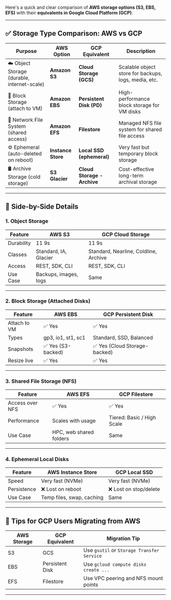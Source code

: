Here's a quick and clear comparison of **AWS storage options (S3, EBS, EFS)** with their **equivalents in Google Cloud Platform (GCP)**:

---

## ✅ Storage Type Comparison: AWS vs GCP

| Purpose                     | AWS Option     | GCP Equivalent             | Description |
|-----------------------------|----------------|----------------------------|-------------|
| ☁️ Object Storage (durable, internet-scale) | **Amazon S3**     | **Cloud Storage (GCS)**     | Scalable object store for backups, logs, media, etc. |
| 💾 Block Storage (attach to VM)           | **Amazon EBS**    | **Persistent Disk (PD)**     | High-performance block storage for VM disks |
| 📂 Network File System (shared access)   | **Amazon EFS**    | **Filestore**                | Managed NFS file system for shared file access |
| ⚙️ Ephemeral (auto-deleted on reboot)     | **Instance Store** | **Local SSD (ephemeral)**    | Very fast but temporary block storage |
| 🛢️ Archive Storage (cold storage)         | **S3 Glacier**     | **Cloud Storage - Archive**  | Cost-effective long-term archival storage |

---

## 🔁 Side-by-Side Details

### 1. **Object Storage**

| Feature        | AWS S3                     | GCP Cloud Storage         |
|----------------|----------------------------|---------------------------|
| Durability     | 11 9s                     | 11 9s                     |
| Classes        | Standard, IA, Glacier     | Standard, Nearline, Coldline, Archive |
| Access         | REST, SDK, CLI            | REST, SDK, CLI            |
| Use Case       | Backups, images, logs     | Same                      |

---

### 2. **Block Storage (Attached Disks)**

| Feature        | AWS EBS                  | GCP Persistent Disk       |
|----------------|--------------------------|---------------------------|
| Attach to VM   | ✅ Yes                   | ✅ Yes                    |
| Types          | gp3, io1, st1, sc1       | Standard, SSD, Balanced   |
| Snapshots      | ✅ Yes (S3-backed)       | ✅ Yes (Cloud Storage-backed) |
| Resize live    | ✅ Yes                   | ✅ Yes                    |

---

### 3. **Shared File Storage (NFS)**

| Feature        | AWS EFS                  | GCP Filestore             |
|----------------|--------------------------|---------------------------|
| Access over NFS| ✅ Yes                   | ✅ Yes                    |
| Performance    | Scales with usage        | Tiered: Basic / High Scale |
| Use Case       | HPC, web shared folders  | Same                      |

---

### 4. **Ephemeral Local Disks**

| Feature        | AWS Instance Store       | GCP Local SSD             |
|----------------|--------------------------|---------------------------|
| Speed          | Very fast (NVMe)         | Very fast (NVMe)          |
| Persistence    | ❌ Lost on reboot        | ❌ Lost on stop/delete     |
| Use Case       | Temp files, swap, caching| Same                      |

---

## 🧠 Tips for GCP Users Migrating from AWS

| AWS Storage | GCP Equivalent    | Migration Tip                  |
|-------------|-------------------|--------------------------------|
| S3          | GCS               | Use `gsutil` or `Storage Transfer Service` |
| EBS         | Persistent Disk   | Use `gcloud compute disks create ...`     |
| EFS         | Filestore         | Use VPC peering and NFS mount points     |

---

